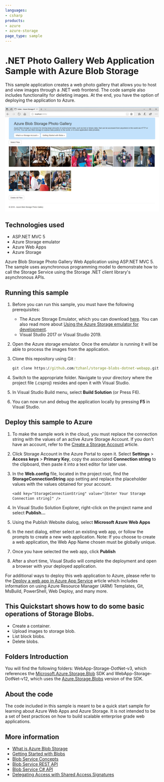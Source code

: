 ```yaml
---
languages:
- csharp
products:
- azure
- azure-storage
page_type: sample
---
```


# .NET Photo Gallery Web Application Sample with Azure Blob Storage

This sample application creates a web photo gallery that allows you to host and view images through a .NET web frontend. The code sample also includes functionality for deleting images. At the end, you have the option of deploying the application to Azure.

![Azure Blob Storage Photo Gallery Web Application Sample .NET](./images/photo-gallery.png)

## Technologies used
- ASP.NET MVC 5
- Azure Storage emulator
- Azure Web Apps
- Azure Storage

Azure Blob Storage Photo Gallery Web Application using ASP.NET MVC 5. The sample uses asynchronous programming model to demonstrate how to call the Storage Service using the Storage .NET client library's asynchronous APIs.

## Running this sample
1. Before you can run this sample, you must have the following prerequisites:
	- The Azure Storage Emulator, which you can download [here](https://go.microsoft.com/fwlink/?linkid=717179&clcid=0x409). You can also read more about [Using the Azure Storage emulator for development](https://docs.microsoft.com/en-us/azure/storage/common/storage-use-emulator).
	- Visual Studio 2017 or Visual Studio 2019.

2. Open the Azure storage emulator. Once the emulator is running it will be able to process the images from the application.

3. Clone this repository using Git :
	```cmd
	git clone https://github.com/tzhanl/storage-blobs-dotnet-webapp.git
	```	

4. Switch to the appropriate folder. Navigate to your directory where the project file (.csproj) resides and open it with Visual Studio.

5. In Visual Studio Build menu, select **Build Solution** (or Press F6).

6. You can now run and debug the application locally by pressing **F5** in Visual Studio.

## Deploy this sample to Azure

1. To make the sample work in the cloud, you must replace the connection string with the values of an active Azure Storage Account. If you don't have an account, refer to the [Create a Storage Account](https://azure.microsoft.com/en-us/documentation/articles/storage-create-storage-account/) article.

2. Click Storage Account in the Azure Portal to open it. Select **Settings** > **Access keys** > **Primary Key**, copy the associated **Connection string** to the clipboard, then paste it into a text editor for later use.

3. In the **Web.config** file, located in the project root, find the **StorageConnectionString** app setting and replace the placeholder values with the values obtained for your account.
	```
	<add key="StorageConnectionString" value="[Enter Your Storage Connection string]" />
	```
4. In Visual Studio Solution Explorer, right-click on the project name and select **Publish...**

5. Using the Publish Website dialog, select **Microsoft Azure Web Apps**

6. In the next dialog, either select an existing web app, or follow the prompts to create a new web application. Note: If you choose to create a web application, the Web App Name chosen must be globally unique.

7. Once you have selected the web app, click **Publish**

8. After a short time, Visual Studio will complete the deployment and open a browser with your deployed application.

For additional ways to deploy this web application to Azure, please refer to the [Deploy a web app in Azure App Service](https://azure.microsoft.com/en-us/documentation/articles/web-sites-deploy/) article which includes information on using Azure Resource Manager (ARM) Templates, Git, MsBuild, PowerShell, Web Deploy, and many more.

## This Quickstart shows how to do some basic operations of Storage Blobs.
- Create a container.
- Upload images to storage blob.
- List block blobs.
- Delete blobs.

## Folders Introduction
You will find the following folders: WebApp-Storage-DotNet-v3, which references the [Microsoft.Azure.Storage.Blob](https://www.nuget.org/packages/Microsoft.Azure.Storage.Blob/) SDK and WebApp-Storage-DotNet-v12, which uses the [Azure.Storage.Blobs](https://www.nuget.org/packages/Azure.Storage.Blobs/) version of the SDK.

## About the code
The code included in this sample is meant to be a quick start sample for learning about Azure Web Apps and Azure Storage. It is not intended to be a set of best practices on how to build scalable enterprise grade web applications.

## More information
- [What is Azure Blob Storage](https://docs.microsoft.com/en-us/azure/storage/blobs/storage-blobs-overview)
- [Getting Started with Blobs](http://azure.microsoft.com/en-us/documentation/articles/storage-dotnet-how-to-use-blobs/)
- [Blob Service Concepts](http://msdn.microsoft.com/en-us/library/dd179376.aspx)
- [Blob Service REST API](http://msdn.microsoft.com/en-us/library/dd135733.aspx)
- [Blob Service C# API](http://go.microsoft.com/fwlink/?LinkID=398944)
- [Delegating Access with Shared Access Signatures](http://azure.microsoft.com/en-us/documentation/articles/storage-dotnet-shared-access-signature-part-1/)
